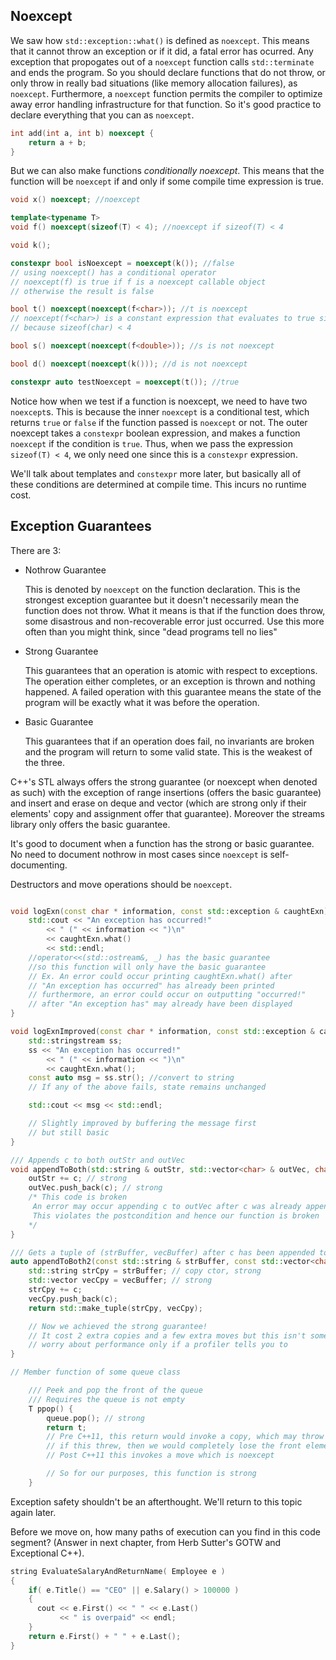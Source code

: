 ## Noexcept

We saw how `std::exception::what()` is defined as `noexcept`. This means that it cannot throw an exception or if it did, a fatal error has ocurred. Any exception that propogates out of a `noexcept` function calls `std::terminate` and ends the program. So you should declare functions that do not throw, or only throw in really bad situations (like memory allocation failures), as `noexcept`. Furthermore, a `noexcept` function permits the compiler to optimize away error handling infrastructure for that function. So it's good practice to declare everything that you can as `noexcept`.

```C++
int add(int a, int b) noexcept {
    return a + b;
}
```

But we can also make functions *conditionally noexcept*. This means that the function will be `noexcept` if and only if some compile time expression is true.

```C++
void x() noexcept; //noexcept

template<typename T>
void f() noexcept(sizeof(T) < 4); //noexcept if sizeof(T) < 4

void k();

constexpr bool isNoexcept = noexcept(k()); //false
// using noexcept() has a conditional operator
// noexcept(f) is true if f is a noexcept callable object
// otherwise the result is false

bool t() noexcept(noexcept(f<char>)); //t is noexcept
// noexcept(f<char>) is a constant expression that evaluates to true since f<char> is noexcept
// because sizeof(char) < 4

bool s() noexcept(noexcept(f<double>)); //s is not noexcept

bool d() noexcept(noexcept(k())); //d is not noexcept

constexpr auto testNoexcept = noexcept(t()); //true
```
Notice how when we test if a function is noexcept, we need to have two `noexcept`s. This is because the inner `noexcept` is a conditional test, which returns `true` or `false` if the function passed is `noexcept` or not. The outer noexcept takes a `constexpr` boolean expression, and makes a function `noexcept` if the condition is `true`. Thus, when we pass the expression `sizeof(T) < 4`, we only need one since this is a `constexpr` expression. 

We'll talk about templates and `constexpr` more later, but basically all of these conditions are determined at compile time. This incurs no runtime cost.

## Exception Guarantees

There are 3:

* Nothrow Guarantee

    This is denoted by `noexcept` on the function declaration. This is the strongest exception guarantee but it doesn't necessarily mean the function does not throw. What it means is that if the function does throw, some disastrous and non-recoverable error just occurred. Use this more often than you might think, since "dead programs tell no lies"

* Strong Guarantee

    This guarantees that an operation is atomic with respect to exceptions. The operation either completes, or an exception is thrown and nothing happened. A failed operation with this guarantee means the state of the program will be exactly what it was before the operation.

* Basic Guarantee

    This guarantees that if an operation does fail, no invariants are broken and the program will return to some valid state. This is the weakest of the three.

C++'s STL always offers the strong guarantee (or noexcept when denoted as such) with the exception of range insertions (offers the basic guarantee) and insert and erase on deque and vector (which are strong only if their elements' copy and assignment offer that guarantee). Moreover the streams library only offers the basic guarantee.

It's good to document when a function has the strong or basic guarantee. No need to document nothrow in most cases since `noexcept` is self-documenting.

Destructors and move operations should be `noexcept`.

```C++

void logExn(const char * information, const std::exception & caughtExn) {
    std::cout << "An exception has occurred!"
        << " (" << information << ")\n"
        << caughtExn.what()
        << std::endl;
    //operator<<(std::ostream&, _) has the basic guarantee
    //so this function will only have the basic guarantee
    // Ex. An error could occur printing caughtExn.what() after
    // "An exception has occurred" has already been printed
    // furthermore, an error could occur on outputting "occurred!"
    // after "An exception has" may already have been displayed
}

void logExnImproved(const char * information, const std::exception & caughtExn) {
    std::stringstream ss;
    ss << "An exception has occurred!"
        << " (" << information << ")\n"
        << caughtExn.what();
    const auto msg = ss.str(); //convert to string
    // If any of the above fails, state remains unchanged

    std::cout << msg << std::endl; 

    // Slightly improved by buffering the message first
    // but still basic
}

/// Appends c to both outStr and outVec
void appendToBoth(std::string & outStr, std::vector<char> & outVec, char c) {
    outStr += c; // strong
    outVec.push_back(c); // strong
    /* This code is broken
     An error may occur appending c to outVec after c was already appended to outStr
     This violates the postcondition and hence our function is broken
    */
}

/// Gets a tuple of (strBuffer, vecBuffer) after c has been appended to both
auto appendToBoth2(const std::string & strBuffer, const std::vector<char> & vecBuffer, char c) {
    std::string strCpy = strBuffer; // copy ctor, strong
    std::vector vecCpy = vecBuffer; // strong
    strCpy += c;
    vecCpy.push_back(c);
    return std::make_tuple(strCpy, vecCpy);

    // Now we achieved the strong guarantee!
    // It cost 2 extra copies and a few extra moves but this isn't something to worry about
    // worry about performance only if a profiler tells you to
}

// Member function of some queue class

    /// Peek and pop the front of the queue
    /// Requires the queue is not empty
    T ppop() { 
        queue.pop(); // strong
        return t;
        // Pre C++11, this return would invoke a copy, which may throw
        // if this threw, then we would completely lose the front element since it had already been popped from the queue
        // Post C++11 this invokes a move which is noexcept

        // So for our purposes, this function is strong
    }
```

Exception safety shouldn't be an afterthought. We'll return to this topic again later.

Before we move on, how many paths of execution can you find in this code segment? (Answer in next chapter, from Herb Sutter's GOTW and Exceptional C++).
```C++
string EvaluateSalaryAndReturnName( Employee e )
{
    if( e.Title() == "CEO" || e.Salary() > 100000 )
    {
      cout << e.First() << " " << e.Last()
           << " is overpaid" << endl;
    }
    return e.First() + " " + e.Last();
}
```

